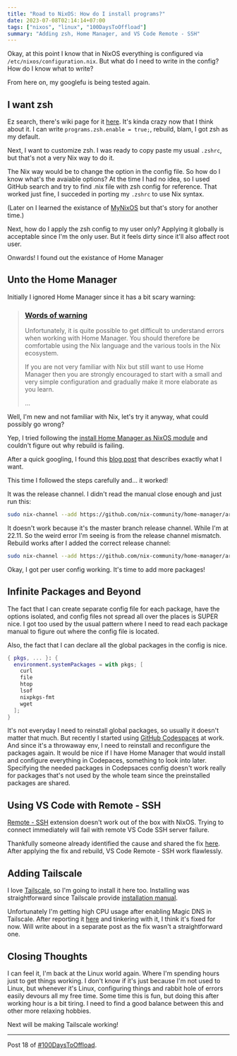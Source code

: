 ```yaml
---
title: "Road to NixOS: How do I install programs?"
date: 2023-07-08T02:14:14+07:00
tags: ["nixos", "linux", "100DaysToOffload"]
summary: "Adding zsh, Home Manager, and VS Code Remote - SSH"
---
```



Okay, at this point I know that in NixOS
everything is configured via `/etc/nixos/configuration.nix`.
But what do I need to write in the config?
How do I know what to write?

From here on, my googlefu is being tested again.

## I want zsh

Ez search, there's wiki page for it [here](https://nixos.wiki/wiki/Zsh).
It's kinda crazy now that I think about it.
I can write `programs.zsh.enable = true;`, rebuild, blam, I got zsh as my default.

Next, I want to customize zsh.
I was ready to copy paste my usual `.zshrc`,
but that's not a very Nix way to do it.

The Nix way would be to change the option in the config file.
So how do I know what's the avaiable options?
At the time I had no idea,
so I used GitHub search and try to find .nix file with zsh config for reference.
That worked just fine, I succeded in porting my `.zshrc` to use Nix syntax.

(Later on I learned the existance of [MyNixOS](https://mynixos.com/)
but that's story for another time.)

Next, how do I apply the zsh config to my user only?
Applying it globally is acceptable since I'm the only user.
But it feels dirty since it'll also affect root user.

Onwards! I found out the existance of Home Manager

## Unto the Home Manager

Initially I ignored Home Manager since it has a bit scary warning:

> ### [Words of warning](https://github.com/nix-community/home-manager#words-of-warning)
>
> Unfortunately, it is quite possible to get difficult to understand errors when working with Home Manager. You should therefore be comfortable using the Nix language and the various tools in the Nix ecosystem.
>
> If you are not very familiar with Nix but still want to use Home Manager then you are strongly encouraged to start with a small and very simple configuration and gradually make it more elaborate as you learn.
> 
> ...

Well, I'm new and not familiar with Nix,
let's try it anyway,
what could possibly go wrong?

Yep, I tried following the [install Home Manager as NixOS module](https://nix-community.github.io/home-manager/index.html#sec-install-nixos-module)
and couldn't figure out why rebuild is failing.

After a quick googling, I found this [blog post](https://tech.aufomm.com/my-nixos-journey-home-manager/)
that describes exactly what I want.

This time I followed the steps carefully and...
it worked!

It was the release channel.
I didn't read the manual close enough and just run this:
```zsh
sudo nix-channel --add https://github.com/nix-community/home-manager/archive/master.tar.gz home-manager
```
It doesn't work because it's the master branch release channel.
While I'm at 22.11.
So the weird error I'm seeing is from the release channel mismatch.
Rebuild works after I added the correct release channel:
```zsh
sudo nix-channel --add https://github.com/nix-community/home-manager/archive/release-22.11.tar.gz home-manager
```

Okay, I got per user config working.
It's time to add more packages!

## Infinite Packages and Beyond

The fact that I can create separate config file for each package,
have the options isolated,
and config files not spread all over the places is SUPER nice.
I got too used by the usual pattern where I need to read each package
manual to figure out where the config file is located.

Also, the fact that I can declare all the global packages in the config
is nice.

```nix
{ pkgs, ... }: {
  environment.systemPackages = with pkgs; [
    curl
    file
    htop
    lsof
    nixpkgs-fmt
    wget
  ];
}
```

It's not everyday I need to reinstall global packages,
so usually it doesn't matter that much.
But recently I started using [GitHub Codespaces](https://github.com/features/codespaces)
at work.
And since it's a throwaway env, I need to reinstall and reconfigure the packages again.
It would be nice if I have Home Manager that would install and configure everything in Codepaces,
something to look into later.
Specifying the needed packages in Codepsaces config doesn't work really for
packages that's not used by the whole team since the preinstalled packages
are shared.

## Using VS Code with Remote - SSH

[Remote - SSH](https://marketplace.visualstudio.com/items?itemName=ms-vscode-remote.remote-ssh)
extension doesn't work out of the box with NixOS.
Trying to connect immediately will fail with remote VS Code SSH server failure.

Thankfully someone already identified the cause and shared the fix [here](https://github.com/nix-community/nixos-vscode-server).
After applying the fix and rebuild, VS Code Remote - SSH work flawlessly.

## Adding Tailscale

I love [Tailscale](https://tailscale.com/), so I'm going to install it here too.
Installing was straightforward since Tailscale provide [installation manual](https://tailscale.com/kb/1063/install-nixos/).

Unfortunately I'm getting high CPU usage after enabling Magic DNS in Tailscale.
After reporting it [here](https://github.com/tailscale/tailscale/issues/8563)
and tinkering with it, I think it's fixed for now.
Will write about in a separate post as the fix wasn't a straightforward one.

## Closing Thoughts

I can feel it, I'm back at the Linux world again.
Where I'm spending hours just to get things working.
I don't know if it's just because I'm not used to Linux,
but whenever it's Linux, configuring things and
rabbit hole of errors easily devours all my free time.
Some time this is fun, but doing this after working hour is a bit tiring.
I need to find a good balance between this and other more relaxing hobbies.

Next will be making Tailscale working!

---

Post 18 of [#100DaysToOffload](https://100daystooffload.com/).
